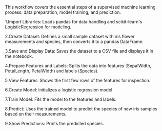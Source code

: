 This workflow covers the essential steps of a supervised machine learning process: data preparation, model training, and prediction.


1.Import Libraries: Loads pandas for data handling and scikit-learn's LogisticRegression for modeling.

2.Create Dataset: Defines a small sample dataset with iris flower measurements and species, then converts it to a pandas DataFrame.

3.Save and Display Data: Saves the dataset to a CSV file and displays it in the notebook.

4.Prepare Features and Labels: Splits the data into features (SepalWidth, PetalLength, PetalWidth) and labels (Species).

5.View Features: Shows the first few rows of the features for inspection.

6.Create Model: Initializes a logistic regression model.

7.Train Model: Fits the model to the features and labels.

8.Predict: Uses the trained model to predict the species of new iris samples based on their measurements.

9.Show Predictions: Prints the predicted species.

